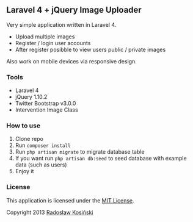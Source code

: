 ## Laravel 4 + jQuery Image Uploader

Very simple application written in Laravel 4.
- Upload multiple images
- Register / login user accounts
- After register posibble to view users public / private images

Also work on mobile devices via responsive design.

### Tools

- Laravel 4
- jQuery 1.10.2
- Twitter Bootstrap v3.0.0
- Intervention Image Class

### How to use

1. Clone repo
2. Run `composer install`
3. Run `php artisan migrate` to migrate database table
3. If you want run `php artisan db:seed` to seed database with example data (such as users)
4. Enjoy it

### License

This application is licensed under the [MIT License](http://opensource.org/licenses/MIT).

Copyright 2013 [Radosław Kosiński](http://rkosinski.pl/)